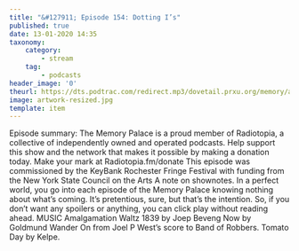```yaml
---
title: "&#127911; Episode 154: Dotting I’s"
published: true
date: 13-01-2020 14:35
taxonomy:
    category:
        - stream
    tag:
        - podcasts
header_image: '0'
theurl: https://dts.podtrac.com/redirect.mp3/dovetail.prxu.org/memory/a40acc46-449b-4549-8f5c-ae03fdf3bada/thememorypalace.mp3
image: artwork-resized.jpg
template: item
--- 
```

Episode summary: The Memory Palace is a proud member of Radiotopia, a collective of independently owned and operated podcasts. Help support this show and the network that makes it possible by making a donation today. Make your mark at Radiotopia.fm/donate This episode was commissioned by the KeyBank Rochester Fringe Festival with funding from the New York State Council on the Arts A note on shownotes. In a perfect world, you go into each episode of the Memory Palace knowing nothing about what’s coming. It’s pretentious, sure, but that’s the intention. So, if you don’t want any spoilers or anything, you can click play without reading ahead. MUSIC Amalgamation Waltz 1839 by Joep Beveng Now by Goldmund Wander On from Joel P West’s score to Band of Robbers. Tomato Day by Kelpe.
